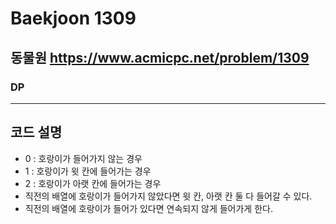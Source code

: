Baekjoon 1309
=============
동물원  <https://www.acmicpc.net/problem/1309>
---------------
### DP
- - -

## 코드 설명
- 0 : 호랑이가 들어가지 않는 경우
- 1 : 호랑이가 윗 칸에 들어가는 경우
- 2 : 호랑이가 아랫 칸에 들어가는 경우
- 직전의 배열에 호랑이가 들어가지 않았다면 윗 칸, 아랫 칸 둘 다 들어갈 수 있다.
- 직전의 배열에 호랑이가 들어가 있다면 연속되지 않게 들어가게 한다.
